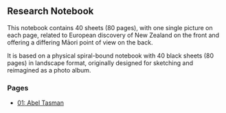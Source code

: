 ## Research Notebook

This notebook contains 40 sheets (80 pages), with one single picture
on each page, related to European discovery of New Zealand on the
front and offering a differing Māori point of view on the back.

It is based on a physical spiral-bound notebook with 40 black sheets
(80 pages) in landscape format, originally designed for sketching and
reimagined as a photo album.

### Pages

* [01: Abel Tasman](p01-tasman/README.md)
